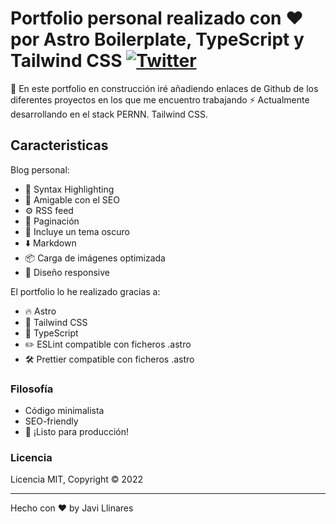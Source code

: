 # Portfolio personal realizado con ♥ por Astro Boilerplate, TypeScript y Tailwind CSS [![Twitter](https://img.shields.io/twitter/url/https/twitter.com/cloudposse.svg?style=social&label=Follow%20%40Ixartz)](https://twitter.com/llina_gz)

🚀 En este portfolio en construcción iré añadiendo enlaces de Github de los diferentes proyectos en los que me encuentro trabajando ⚡️ Actualmente desarrollando en el stack PERNN.
Tailwind CSS.

## Caracteristicas

Blog personal:

- 🎈 Syntax Highlighting
- 🤖 Amigable con el SEO
- ⚙️ RSS feed
- 📖 Paginación
- 🌈 Incluye un tema oscuro
- ⬇️ Markdown
- 📦 Carga de imágenes optimizada
- 💎 Diseño responsive

El portfolio lo he realizado gracias a:

- 🔥 Astro
- 🎨 Tailwind CSS
- 🎉 TypeScript
- ✏️ ESLint compatible con ficheros .astro
- 🛠 Prettier compatible con ficheros .astro


### Filosofía

- Código minimalista
- SEO-friendly
- 🚀 ¡Listo para producción!


### Licencia

Licencia MIT, Copyright © 2022

---

Hecho con ♥ by Javi Llinares